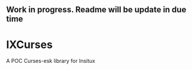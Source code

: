 ## Work in progress. Readme will be update in due time

# IXCurses
A POC Curses-esk library for Insitux
